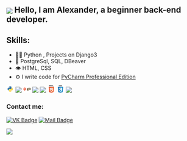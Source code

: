 ## <img align='center' src="https://github.com/TheDudeThatCode/TheDudeThatCode/blob/master/Assets/Hi.gif" width="29px"> Hello, I am Alexander, a beginner back-end developer.
## Skills:
- 👨‍💻 Python , Projects on Django3
- 💽 PostgreSql, SQL, DBeaver
- 👁️ HTML, CSS
- ⚙️ I write code for  [PyCharm Professional Edition](https://www.jetbrains.com/pycharm/)


<code><img height="20" src="https://raw.githubusercontent.com/github/explore/80688e429a7d4ef2fca1e82350fe8e3517d3494d/topics/python/python.png"></code>
<code><img height="20" src="https://yt3.ggpht.com/a/AATXAJx4z2EHXiCY_jSH3GfNjUieSqbc-VpUm97xGQ=s900-c-k-c0xffffffff-no-rj-mo"></code>
<code><img height="20" src="https://raw.githubusercontent.com/github/explore/80688e429a7d4ef2fca1e82350fe8e3517d3494d/topics/git/git.png"></code>
<code><img height="20" src="https://unimys.com/wp-content/uploads/2020/09/img_5f5256933a018.png"></code>
<code><img height="20" src="https://img.youtube.com/vi/0x8hPMr_YFo/0.jpg"></code>
<code><img height="20" src="https://raw.githubusercontent.com/devicons/devicon/master/icons/html5/html5-original-wordmark.svg"></code>
<code><img height="20" src="https://raw.githubusercontent.com/devicons/devicon/master/icons/css3/css3-original-wordmark.svg"></code>
<code><img height="20" src="https://seeklogo.com/images/P/pycharm-logo-51B1427388-seeklogo.com.png"></code>


### Contact me:
[![VK Badge](https://img.shields.io/badge/вконтакте-%232E87FB.svg?&style=for-the-badge&logo=vk&logoColor=white)](https://vk.com/yakudzamen)
[![Mail Badge](https://img.shields.io/badge/Gmail-D14836?style=for-the-badge&logo=gmail&logoColor=white)](yakudza327@mail.ru)


<img align='left' src='https://media.giphy.com/media/bcKmIWkUMCjVm/giphy.gif' width='200"'>


<!--
✨
<code><img height="20" src="https://raw.githubusercontent.com/github/explore/80688e429a7d4ef2fca1e82350fe8e3517d3494d/topics/django/django.png"></code>
<img align="center" alt="GIF" src="https://media.giphy.com/media/hrSFdM4rg8VFpXyz2m/giphy.gif" width='200' />
 🔭 ✨ 🌱 👯 🤔 💬 📫 😄⚡ 
-->

